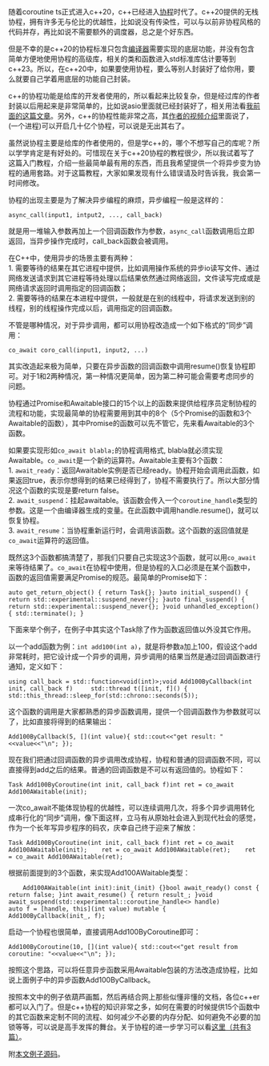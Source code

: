 随着coroutine ts正式进入c++20，c++已经进入[协程](https://so.csdn.net/so/search?q=%E5%8D%8F%E7%A8%8B&spm=1001.2101.3001.7020)时代了。c++20提供的无栈协程，拥有许多无与伦比的优越性，比如说没有传染性，可以与以前非协程风格的代码并存，再比如说不需要额外的调度器，总之是个好东西。

但是不幸的是c++20的协程标准只包含[编译器](https://so.csdn.net/so/search?q=%E7%BC%96%E8%AF%91%E5%99%A8&spm=1001.2101.3001.7020)需要实现的底层功能，并没有包含简单方便地使用协程的高级库，相关的类和函数进入std标准库估计要等到c++23。所以，在c++20中，如果要使用协程，要么等别人封装好了给你用，要么就要自己学着用底层的功能自己封装。

c++的协程功能是给库的开发者使用的，所以看起来比较复杂，但是经过库的作者封装以后用起来是非常简单的，比如说asio里面就已经封装好了，相关用法看[我前面的这篇文章](https://zhuanlan.zhihu.com/p/58784652)。另外，c++的协程性能非常之高，其[作者的视频介绍](https://link.zhihu.com/?target=https%3A//www.youtube.com/watch%3Fv%3Dj9tlJAqMV7U)里面说了，(一个进程)可以开启几十亿个协程，可以说是无出其右了。

虽然说协程主要是给库的作者使用的，但是学c++的，哪个不想写自己的库呢？所以学学肯定是有好处的。可惜现在关于c++20协程的教程很少，所以我试着写了这篇入门教程，介绍一些最简单最有用的东西，而且我希望提供一个将异步变为协程的通用套路。对于这篇教程，大家如果发现有什么错误请及时告诉我，我会第一时间修改。

协程的出现主要是为了解决异步编程的麻烦，异步编程一般是这样的：

```null
async_call(input1, intput2, ..., call_back)
```

就是用一堆输入参数再加上一个回调函数作为参数，`async_call`函数调用后立即返回，当异步操作完成时，call\_back函数会被调用。

在C++中，使用异步的场景主要有两种：  
1\. 需要等待的结果在其它进程中提供，比如调用操作系统的异步io读写文件、通过网络发送请求到其它进程等待处理以后结果依然通过网络返回，文件读写完成或是网络请求返回时调用指定的回调函数；  
2\. 需要等待的结果在本进程中提供，一般就是在别的线程中，将请求发送到别的线程，别的线程操作完成以后，调用指定的回调函数。

不管是哪种情况，对于异步调用，都可以用协程改造成一个如下格式的“同步”调用：

```null
co_await coro_call(input1, input2, ...)
```

其实改造起来极为简单，只要在异步函数的回调函数中调用resume()恢复协程即可。对于1和2两种情况，第一种情况更简单，因为第二种可能会需要考虑同步的问题。

协程通过Promise和Awaitable接口的15个以上的函数来提供给程序员定制协程的流程和功能，实现最简单的协程需要用到其中的8个（5个Promise的函数和3个Awaitable的函数），其中Promise的函数可以先不管它，先来看Awaitable的3个函数。

如果要实现形如`co_await blabla;`的协程调用格式, blabla就必须实现Awaitable。`co_await`是一个新的运算符。Awaitable主要有3个函数：  
1. `await_ready`：返回Awaitable实例是否已经ready。协程开始会调用此函数，如果返回true，表示你想得到的结果已经得到了，协程不需要执行了。所以大部分情况这个函数的实现是要return false。  
2. `await_suspend`：挂起awaitable。该函数会传入一个`coroutine_handle`类型的参数。这是一个由编译器生成的变量。在此函数中调用handle.resume()，就可以恢复协程。  
3. `await_resume`：当协程重新运行时，会调用该函数。这个函数的返回值就是`co_await`运算符的返回值。

既然这3个函数都搞清楚了，那我们只要自己实现这3个函数，就可以用`co_await`来等待结果了。`co_await`在协程中使用，但是协程的入口必须是在某个函数中，函数的返回值需要满足Promise的规范。最简单的Promise如下：

```null
auto get_return_object() { return Task{}; }auto initial_suspend() { return std::experimental::suspend_never{}; }auto final_suspend() { return std::experimental::suspend_never{}; }void unhandled_exception() { std::terminate(); }
```

下面来举个例子，在例子中其实这个Task除了作为函数返回值以外没其它作用。

以一个add函数为例：`int add100(int a)`，就是将参数a加上100，假设这个add非常耗时，把它设计成一个异步的调用，异步调用的结果当然是通过回调函数进行通知，定义如下：

```null
using call_back = std::function<void(int)>;void Add100ByCallback(int init, call_back f)     std::thread t([init, f]() {        std::this_thread::sleep_for(std::chrono::seconds(5)); 
```

这个函数的调用是大家都熟悉的异步函数调用，提供一个回调函数作为参数就可以了，比如直接将得到的结果输出：

```null
Add100ByCallback(5, [](int value){ std::cout<<"get result: "<<value<<"\n"; });

```

现在我们把通过回调函数的异步调用改成协程，协程和普通的回调函数不同，可以直接得到add之后的结果。普通的回调函数是不可以有返回值的。协程如下：

```null
Task Add100ByCoroutine(int init, call_back f)int ret = co_await Add100AWaitable(init); 
```

一次co\_await不能体现协程的优越性，可以连续调用几次，将多个异步调用转化成串行化的“同步”调用，像下面这样，立马有从原始社会进入到现代社会的感觉，作为一个长年写异步程序的码农，庆幸自己终于迎来了解放：

```null
Task Add100ByCoroutine(int init, call_back f)int ret = co_await Add100AWaitable(init);    ret = co_await Add100AWaitable(ret);    ret = co_await Add100AWaitable(ret);
```

根据前面提到的3个函数，来实现Add100AWaitable类型：

```null
    Add100AWaitable(int init):init_(init) {}bool await_ready() const { return false; }int await_resume() { return result_; }void await_suspend(std::experimental::coroutine_handle<> handle)        auto f = [handle, this](int value) mutable {        Add100ByCallback(init_, f); 
```

启动一个协程也很简单，直接调用Add100ByCoroutine即可：

```null
Add100ByCoroutine(10, [](int value){ std::cout<<"get result from coroutine: "<<value<<"\n"; });

```

按照这个思路，可以将任意异步函数采用Awaitable包装的方法改造成协程，比如说上面例子中的异步函数Add100ByCallback。

按照本文中的例子依葫芦画瓢，然后再结合网上那些似懂非懂的文档，各位c++er都可以入门了。但是c++协程的知识非常之多，如何在需要的时候提供15个函数中的其它函数来定制不同的流程、如何减少不必要的内存分配、如何避免不必要的加锁等等，可以说是高手发挥的舞台。关于协程的进一步学习可以看[这里（共有3篇）](https://link.zhihu.com/?target=https%3A//lewissbaker.github.io/)。

附[本文例子源码](https://link.zhihu.com/?target=https%3A//github.com/franktea/temp/blob/master/uncategorized/co_vs_callback.cpp)。